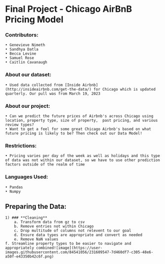 # **Final Project - Chicago AirBnB Pricing Model**

### **Contributors**:

	• Genevieve Nimeth
	• Sandhya Datla
	• Becca Levine
	• Samuel Rose
	• Caitlin Cavanaugh

### **About our dataset**:

	• Used data collected from [Inside Airbnb] (http://insideairbnb.com/get-the-data/) for Chicago which is updated quarterly. Our pull was from March 19, 2023	
	
	        
 ### **About our project**:

	• Can we predict the future prices of Airbnb's across Chicago using location, property type, size of property,  past pricing, and various review types?
	• Want to get a feel for some great Chicago Airbnb's based on what future pricing is likely to be? Then check out our Data Model!

### **Restrictions**:
	• Pricing varies per day of the week as well as holidays and this type of data was not within our dataset, so we have to use other prediction factors outside of the realm of time

### **Languages Used**:
	• Pandas
	• Numpy
	

## **Preparing the Data**:

	1) ### **Cleaning**
		a. Transform data from gz to csv
		b. Remove entries not within Chicago
		c. Drop multitude of columns not relevent to our goal
		d. Ensure data types are appropriate and convert as needed
		e. Remove NaN values
    f. Streamline property types to be easier to navigate and appropriately combined![image](https://user-images.githubusercontent.com/84541056/231609547-7d460df7-c305-48e6-a50f-e43350b42c6f.png)
